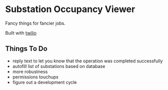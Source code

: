 # Substation Occupancy Viewer

Fancy things for fancier jobs.

Built with [twilio](https://www.twilio.com/)

## Things To Do
- reply text to let you know that the operation was completed successfully
- autofill list of substations based on database
- more robustness
- permissions touchups
- figure out a development cycle
